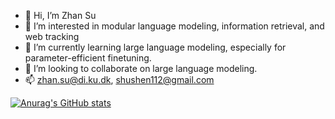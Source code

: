 - 👋 Hi, I’m Zhan Su
- 👀 I’m interested in modular language modeling, information retrieval, and web tracking 
- 🌱 I’m currently learning large language modeling, especially for parameter-efficient finetuning. 
- 💞️ I’m looking to collaborate on large language modeling. 
- 📫 zhan.su@di.ku.dk, shushen112@gmail.com

[![Anurag's GitHub stats](https://github-readme-stats.vercel.app/api?username=shuishen112)](https://github.com/anuraghazra/github-readme-stats)

<!---
shuishen112/shuishen112 is a ✨ special ✨ repository because its `README.md` (this file) appears on your GitHub profile.
You can click the Preview link to take a look at your changes.
--->
